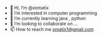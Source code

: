 - 👋 Hi, I’m @xomatix
- 👀 I’m interested in computer programming
- 🌱 I’m currently learning java , python
- 💞️ I’m looking to collaborate on ...
- 📫 How to reach me omatix1@gmail.com

<!---
xomatix/xomatix is a ✨ special ✨ repository because its `README.md` (this file) appears on your GitHub profile.
You can click the Preview link to take a look at your changes.
--->
